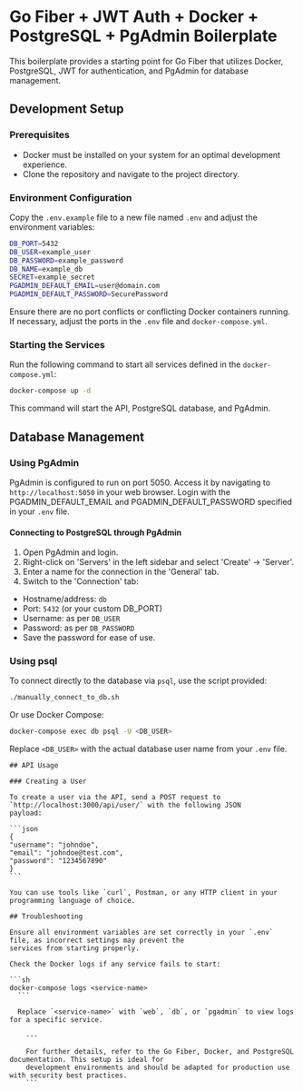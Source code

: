 # Go Fiber + JWT Auth + Docker + PostgreSQL + PgAdmin Boilerplate

This boilerplate provides a starting point for Go Fiber that utilizes Docker, PostgreSQL, JWT for authentication, and
PgAdmin for database management.

## Development Setup

### Prerequisites

- Docker must be installed on your system for an optimal development experience.
- Clone the repository and navigate to the project directory.

### Environment Configuration

Copy the `.env.example` file to a new file named `.env` and adjust the environment variables:

```sh
DB_PORT=5432
DB_USER=example_user
DB_PASSWORD=example_password
DB_NAME=example_db
SECRET=example_secret
PGADMIN_DEFAULT_EMAIL=user@domain.com
PGADMIN_DEFAULT_PASSWORD=SecurePassword
```

Ensure there are no port conflicts or conflicting Docker containers running. If necessary, adjust the ports in the
`.env` file and `docker-compose.yml`.

### Starting the Services

Run the following command to start all services defined in the `docker-compose.yml`:

```sh
docker-compose up -d
```

This command will start the API, PostgreSQL database, and PgAdmin.

## Database Management

### Using PgAdmin

PgAdmin is configured to run on port 5050. Access it by navigating to `http://localhost:5050` in your web browser. Login
with the PGADMIN_DEFAULT_EMAIL and PGADMIN_DEFAULT_PASSWORD specified in your `.env` file.

#### Connecting to PostgreSQL through PgAdmin

1. Open PgAdmin and login.
2. Right-click on 'Servers' in the left sidebar and select 'Create' -> 'Server'.
3. Enter a name for the connection in the 'General' tab.
4. Switch to the 'Connection' tab:

- Hostname/address: `db`
- Port: `5432` (or your custom DB_PORT)
- Username: as per `DB_USER`
- Password: as per `DB_PASSWORD`
- Save the password for ease of use.

### Using psql

To connect directly to the database via `psql`, use the script provided:

```sh
./manually_connect_to_db.sh
```

Or use Docker Compose:

```sh
docker-compose exec db psql -U <DB_USER>
```

Replace `<DB_USER>` with the actual database user name from your `.env` file.

    ## API Usage

    ### Creating a User

    To create a user via the API, send a POST request to `http://localhost:3000/api/user/` with the following JSON
    payload:

    ```json
    {
    "username": "johndoe",
    "email": "johndoe@test.com",
    "password": "1234567890"
    }
    ```

    You can use tools like `curl`, Postman, or any HTTP client in your programming language of choice.

    ## Troubleshooting

    Ensure all environment variables are set correctly in your `.env` file, as incorrect settings may prevent the
    services from starting properly.

    Check the Docker logs if any service fails to start:

    ```sh
    docker-compose logs <service-name>
      ```

      Replace `<service-name>` with `web`, `db`, or `pgadmin` to view logs for a specific service.

        ---

        For further details, refer to the Go Fiber, Docker, and PostgreSQL documentation. This setup is ideal for
        development environments and should be adapted for production use with security best practices.
        ```
